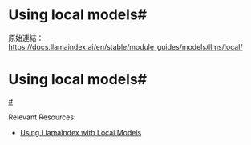 # Using local models#

原始連結：https://docs.llamaindex.ai/en/stable/module_guides/models/llms/local/

# Using local models#

[#](https://docs.llamaindex.ai/en/stable/module_guides/models/llms/local/#using-local-models)

Relevant Resources:

- [Using LlamaIndex with Local Models](https://colab.research.google.com/drive/16QMQePkONNlDpgiltOi7oRQgmB8dU5fl?usp=sharing)
